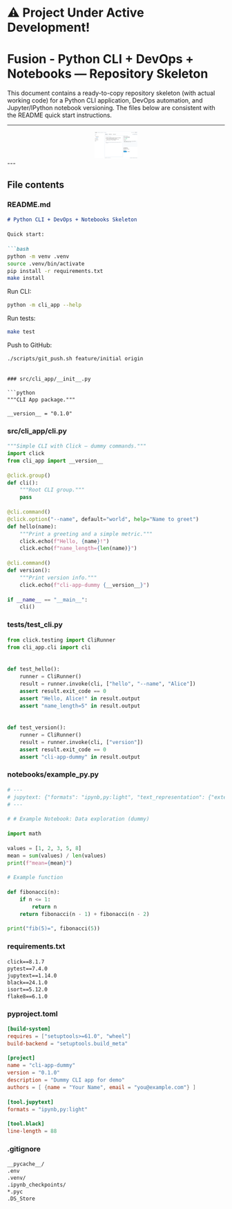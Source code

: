 # ⚠️ Project Under Active Development!

# Fusion - Python CLI + DevOps + Notebooks — Repository Skeleton

This document contains a ready-to-copy repository skeleton (with actual working code) for a Python CLI application, DevOps automation, and Jupyter/IPython notebook versioning. The files below are consistent with the README quick start instructions.

---

<div style="text-align: center;">
  <img src="https://raw.githubusercontent.com/Atiyakh/Fusion/refs/heads/main/fusion_labtools/Screenshot%202025-09-18%20072429.png" alt="centered image" width=100vh/>
</div>
---

## File contents

### README.md

````markdown
# Python CLI + DevOps + Notebooks Skeleton

Quick start:

```bash
python -m venv .venv
source .venv/bin/activate
pip install -r requirements.txt
make install
````

Run CLI:

```bash
python -m cli_app --help
```

Run tests:

```bash
make test
```

Push to GitHub:

```bash
./scripts/git_push.sh feature/initial origin
```

````

### src/cli_app/__init__.py

```python
"""CLI App package."""

__version__ = "0.1.0"
````

### src/cli\_app/cli.py

```python
"""Simple CLI with Click — dummy commands."""
import click
from cli_app import __version__

@click.group()
def cli():
    """Root CLI group."""
    pass

@cli.command()
@click.option("--name", default="world", help="Name to greet")
def hello(name):
    """Print a greeting and a simple metric."""
    click.echo(f"Hello, {name}!")
    click.echo(f"name_length={len(name)}")

@cli.command()
def version():
    """Print version info."""
    click.echo(f"cli-app-dummy {__version__}")

if __name__ == "__main__":
    cli()
```

### tests/test\_cli.py

```python
from click.testing import CliRunner
from cli_app.cli import cli


def test_hello():
    runner = CliRunner()
    result = runner.invoke(cli, ["hello", "--name", "Alice"])
    assert result.exit_code == 0
    assert "Hello, Alice!" in result.output
    assert "name_length=5" in result.output


def test_version():
    runner = CliRunner()
    result = runner.invoke(cli, ["version"])
    assert result.exit_code == 0
    assert "cli-app-dummy" in result.output
```

### notebooks/example\_py.py

```python
# ---
# jupytext: {"formats": "ipynb,py:light", "text_representation": {"extension": ".py", "format_name": "light"}}
# ---

# # Example Notebook: Data exploration (dummy)

import math

values = [1, 2, 3, 5, 8]
mean = sum(values) / len(values)
print(f"mean={mean}")

# Example function

def fibonacci(n):
    if n <= 1:
        return n
    return fibonacci(n - 1) + fibonacci(n - 2)

print("fib(5)=", fibonacci(5))
```

### requirements.txt

```
click==8.1.7
pytest==7.4.0
jupytext==1.14.0
black==24.1.0
isort==5.12.0
flake8==6.1.0
```

### pyproject.toml

```toml
[build-system]
requires = ["setuptools>=61.0", "wheel"]
build-backend = "setuptools.build_meta"

[project]
name = "cli-app-dummy"
version = "0.1.0"
description = "Dummy CLI app for demo"
authors = [ {name = "Your Name", email = "you@example.com"} ]

[tool.jupytext]
formats = "ipynb,py:light"

[tool.black]
line-length = 88
```

### .gitignore

```gitignore
__pycache__/
.env
.venv/
.ipynb_checkpoints/
*.pyc
.DS_Store
```
